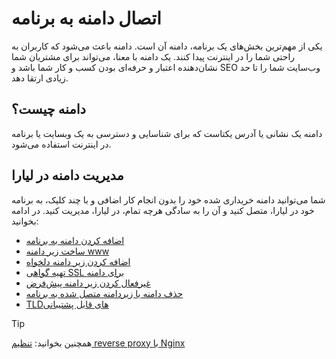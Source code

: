 # اتصال دامنه به برنامه
یکی از مهم‌ترین بخش‌های یک برنامه، دامنه آن است. دامنه باعث می‌شود که کاربران به راحتی شما را در اینترنت پیدا کنند. 
یک دامنه با معنا، می‌تواند برای مشتریان شما نشان‌دهنده اعتبار و حرفه‌ای بودن کسب و کار شما باشد و SEO وب‌سایت شما را تا حد زیادی ارتقا دهد.

## دامنه چیست؟
دامنه یک نشانی یا آدرس یکتاست که برای شناسایی و دسترسی به یک وبسایت یا برنامه در اینترنت استفاده می‌شود.

## مدیریت دامنه در لیارا
شما می‌توانید دامنه خریداری شده خود را بدون انجام کار اضافی و با چند کلیک، به برنامه خود در لیارا، متصل کنید و آن را به سادگی هرچه تمام، در لیارا، مدیریت کنید. در ادامه بخوانید:

- [اضافه کردن دامنه به برنامه](./add-domain.md)
- [ساخت زیر دامنه www](./add-www-subdomain.md)
- [اضافه کردن زیر دامنه دلخواه](./add-subdomains.md)
- [تهیه گواهی SSL برای دامنه](./enable-ssl.md)
- [غیرفعال کردن زیر دامنه پیش‌فرض](./default-subdomain.md)
- [حذف دامنه یا زیردامنه متصل شده به برنامه](./delete-domain.md)
- [TLDهای قابل پشتیبانی](./supported-tlds.md)


> [!TIP]
> همچنین بخوانید: [تنظیم reverse proxy با Nginx]()





